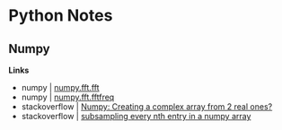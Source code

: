 # Python Notes

## Numpy

**Links**
* numpy | [numpy.fft.fft](https://numpy.org/doc/stable/reference/generated/numpy.fft.fft.html#numpy.fft.fft)
* numpy | [numpy.fft.fftfreq](https://numpy.org/doc/stable/reference/generated/numpy.fft.fftfreq.html#numpy.fft.fftfreq)
* stackoverflow | [Numpy: Creating a complex array from 2 real ones?](https://stackoverflow.com/questions/2598734/numpy-creating-a-complex-array-from-2-real-ones)
* stackoverflow | [subsampling every nth entry in a numpy array](https://stackoverflow.com/questions/25876640/subsampling-every-nth-entry-in-a-numpy-array)
